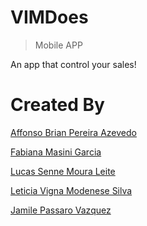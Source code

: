# VIMDoes 
> Mobile APP

An app that control your sales!

# Created By
[Affonso Brian Pereira Azevedo](https://www.github.com/affonsobrian)

[Fabiana Masini Garcia](https://www.github.com/fabianamasini)

[Lucas Senne Moura Leite](https://github.com/rhcpsenne)

[Leticia Vigna Modenese Silva](https://github.com/letvigna)

[Jamile Passaro Vazquez](https://github.com/jamiscript)
